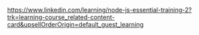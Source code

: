 https://www.linkedin.com/learning/node-js-essential-training-2?trk=learning-course_related-content-card&upsellOrderOrigin=default_guest_learning